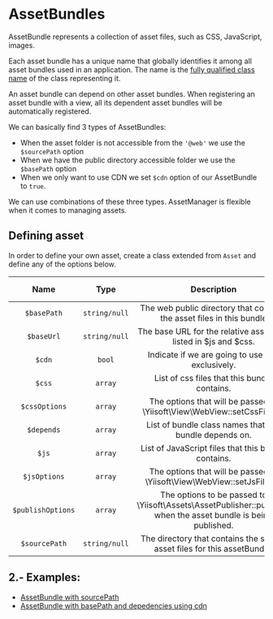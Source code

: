
# AssetBundles


AssetBundle represents a collection of asset files, such as CSS, JavaScript, images.

Each asset bundle has a unique name that globally identifies it among all asset bundles used in an application. The name is the [fully qualified class name](http://php.net/manual/en/language.namespaces.rules.php) of the class representing it.

An asset bundle can depend on other asset bundles. When registering an asset bundle with a view, all its dependent asset bundles will be automatically registered.

We can basically find 3 types of AssetBundles:

- When the asset folder is not accessible from the `'@web'` we use the `$sourcePath` option
- When we have the public directory accessible folder we use the `$basePath` option
- When we only want to use CDN we set `$cdn` option of our AssetBundle to `true`.

We can use combinations of these three types. AssetManager is flexible when it comes to managing assets.

## Defining asset

In order to define your own asset, create a class extended from `Asset` and define any of the options below.

| Name | Type | Description | Value Default |
|:----:|:----:|:-----------:|:-------------:|
|`$basePath`|`string/null`| The web public directory that contains the asset files in this bundle| `null`|
|`$baseUrl`|`string/null`| The base URL for the relative asset files listed in $js and $css.| `null`|
|`$cdn`|`bool`| Indicate if we are going to use cdn exclusively.| `false`|
|`$css`|`array`| List of css files that this bundle contains.| `[]`|
|`$cssOptions`|`array`| The options that will be passed to \Yiisoft\View\WebView::setCssFiles().| `[]`|
|`$depends`|`array`| List of bundle class names that this bundle depends on.| `[]`|
|`$js`|`array`| List of JavaScript files that this bundle contains.| `[]`|
|`$jsOptions`|`array`| The options that will be passed to \Yiisoft\View\WebView::setJsFiles().| `[]`|
|`$publishOptions`|`array`| The options to be passed to \Yiisoft\Assets\AssetPublisher::publish() when the asset bundle is being published.|`[]`|
|`$sourcePath`|`string/null`| The directory that contains the source asset files for this assetBundle.| `null`|


## 2.- Examples:

- [AssetBundle with sourcePath](/docs/examples/assetbundlewithsourcepath.md)
- [AssetBundle with basePath and depedencies using cdn](/docs/examples/assetbundlewithbasepath.md)
